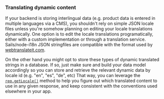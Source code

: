 ### Translating dynamic content

If your backend is storing interlingual data (e.g. product data is entered in multiple languages via a CMS), you shouldn't rely on simple JSON locale files unless you're somehow planning on editing your locale translations dynamically.  One option is to edit the locale translations programatically, either with a custom implementation or through a translation service.  Sails/node-i18n JSON stringfiles are compatible with the format used by [webtranslateit.com](https://webtranslateit.com/en).

On the other hand you might opt to store these types of dynamic translated strings in a database.  If so, just make sure and build your data model accordingly so you can store and retrieve the relevant dynamic data by locale id (e.g. "en", "es", "de", etc)  That way, you can leverage the [`req.getLocale()`](https://github.com/jeresig/i18n-node-2/tree/9c77e01a772bfa0b86fab8716619860098d90d6f#getlocale) method to help you figure out which translated content to use in any given response, and keep consistent with the conventions used elsewhere in your app.
<docmeta name="displayName" value="Translating dynamic content">
